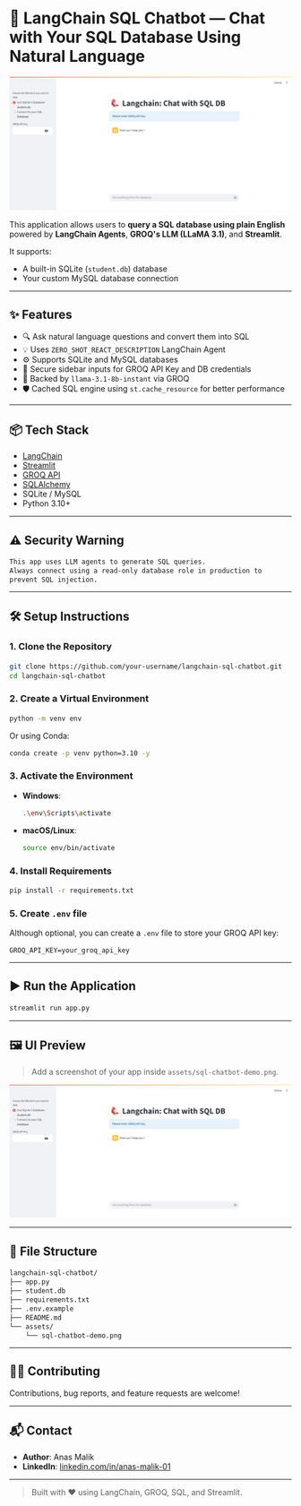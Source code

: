# 🧠 LangChain SQL Chatbot — Chat with Your SQL Database Using Natural Language

![LangChain SQL Chatbot Screenshot](assets/sql-chatbot-demo.png) <!-- Replace with actual image -->

This application allows users to **query a SQL database using plain English** powered by **LangChain Agents**, **GROQ's LLM (LLaMA 3.1)**, and **Streamlit**.

It supports:
- A built-in SQLite (`student.db`) database
- Your custom MySQL database connection

---

## ✨ Features

- 🔍 Ask natural language questions and convert them into SQL
- 💡 Uses `ZERO_SHOT_REACT_DESCRIPTION` LangChain Agent
- ⚙️ Supports SQLite and MySQL databases
- 🔐 Secure sidebar inputs for GROQ API Key and DB credentials
- 🧠 Backed by `llama-3.1-8b-instant` via GROQ
- 🛡️ Cached SQL engine using `st.cache_resource` for better performance

---

## 📦 Tech Stack

- [LangChain](https://www.langchain.com/)
- [Streamlit](https://streamlit.io/)
- [GROQ API](https://groq.com/)
- [SQLAlchemy](https://www.sqlalchemy.org/)
- SQLite / MySQL
- Python 3.10+

---

## ⚠️ Security Warning

```
This app uses LLM agents to generate SQL queries.
Always connect using a read-only database role in production to prevent SQL injection.
```

---

## 🛠️ Setup Instructions

### 1. Clone the Repository

```bash
git clone https://github.com/your-username/langchain-sql-chatbot.git
cd langchain-sql-chatbot
```

### 2. Create a Virtual Environment

```bash
python -m venv env
```

Or using Conda:

```bash
conda create -p venv python=3.10 -y
```

### 3. Activate the Environment

- **Windows**:
  ```bash
  .\env\Scripts\activate
  ```
- **macOS/Linux**:
  ```bash
  source env/bin/activate
  ```

### 4. Install Requirements

```bash
pip install -r requirements.txt
```

### 5. Create `.env` file

Although optional, you can create a `.env` file to store your GROQ API key:

```env
GROQ_API_KEY=your_groq_api_key
```

---

## ▶️ Run the Application

```bash
streamlit run app.py
```

---

## 🖼️ UI Preview

> Add a screenshot of your app inside `assets/sql-chatbot-demo.png`.

![App Preview](assets/sql-chatbot-demo.png)

---

## 📁 File Structure

```
langchain-sql-chatbot/
├── app.py
├── student.db
├── requirements.txt
├── .env.example
├── README.md
└── assets/
    └── sql-chatbot-demo.png
```

---

## 🙋‍♂️ Contributing

Contributions, bug reports, and feature requests are welcome!

---

## 📬 Contact

- **Author**: Anas Malik  
- **LinkedIn**: [linkedin.com/in/anas-malik-01](https://linkedin.com/in/anas-malik-01)

---

> Built with ❤️ using LangChain, GROQ, SQL, and Streamlit.
